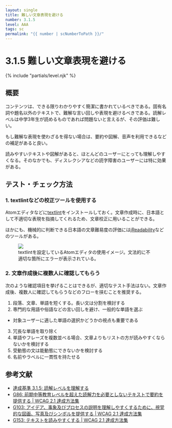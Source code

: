 ```yaml
---
layout: single
title: 難しい文章表現を避ける
number: 3.1.5
level: AAA
tags: sc
permalink: "{{ number | scNumberToPath }}/"
---
```


# 3.1.5 難しい文章表現を避ける

{% include "partials/level.njk" %}

## 概要

コンテンツは、できる限りわかりやすく簡潔に書かれているべきである。固有名詞や題名以外のテキストで、難解な言い回しや表現を避けるべきである。読解レベルは中学3年生が読めるものであれば問題ないと言えるが、その評価は難しい。

もし難解な表現を使わざるを得ない場合は、要約や図解、音声を利用できるなどの補足があると良い。

読みやすいテキストや図解があると、ほとんどのユーザーにとっても理解しやすくなる。そのなかでも、ディスレクシアなどの読字障害のユーザーには特に効果がある。

## テスト・チェック方法

### 1. textlintなどの校正ツールを使用する

Atomエディタなどに[textlint](https://textlint.github.io/)をインストールしておく。文章作成時に、日本語として不適切な表現を指摘してくれるため、文章校正に用いることができる。

ほかにも、機械的に判断できる日本語の文章難易度の評価には[jReadability](https://jreadability.net/ja/)などのツールがある。

<figure>
<img src="/img/3/1/5/1.png" />
<figcaption>textlintを設定しているAtomエディタの使用イメージ。文法的に不適切な箇所にエラーが表示されている。</figcaption>
</figure>

### 2. 文章作成後に複数人に確認してもらう

次のような確認項目を挙げることはできるが、適切なテスト手法はない。文章作成後、複数人に確認してもらうなどのフローを挟むことを推奨する。

1. 段落、文章、単語を短くする。長い文は分割を検討する
2. 専門的な用語や俗語などの言い回しを避け、一般的な単語を選ぶ
  - 対象ユーザーに適した単語の選択かどうかの視点も重要である
3. 冗長な単語を取り除く
4. 単語やフレーズを複数並べる場合、文章よりもリストの方が読みやすくならないかを検討する
5. 受動態の文は能動態にできないかを検討する
6. 名前やラベルに一貫性を持たせる


## 参考文献

- [達成基準 3.1.5: 読解レベルを理解する](https://waic.jp/docs/WCAG21/Understanding/reading-level.html)
- [G86: 前期中等教育レベルを超えた読解力を必要としないテキストで要約を提供する | WCAG 2.1 達成方法集](https://waic.jp/docs/WCAG21/Techniques/general/G86)
- [G103: アイデア、事象及びプロセスの説明を理解しやすくするために、視覚的な図画、写真及びシンボルを提供する | WCAG 2.1 達成方法集](https://waic.jp/docs/WCAG21/Techniques/general/G103)
- [G153: テキストを読みやすくする | WCAG 2.1 達成方法集](https://waic.jp/docs/WCAG21/Techniques/general/G153)
